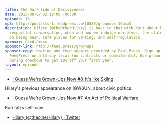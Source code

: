```yaml
---
title: The Dark Side of Decisiveness
date: 2015-09-07 02:19:00 -06:00
episode: 19
mp3: http://podcasts-1.feedpress.co/10589/grownups-19.mp3
description: Hilary (@theOtherHilary) is back to chat with Kari about hating yourself-in-other-people,
  respectful conversation, when and how we indulge ourselves, the statute of limitations
  on being mean, safe places for venting, and self-regulation.
sponsor: Feed.Press
sponsor-link: http://feed.press/grownups
sponsor-copy: Hosting and feed support provided by Feed.Press. Sign-up today and try
  FeedPress on a 14 day trial (no contracts or commitments). Use promo code * grownups*
  during checkout to get 10% off your first year.
layout: episode
---
```


* [I Guess We're Grown-Ups Now #8: It's like Skiing][1]

Hilary's previous appearance on IGWGUN, about civic politics.

* [I Guess We're Grown-Ups Now #7: An Act of Political Warfare][2]

Kari talks self-care.

* [Hilary (@theotherHilary) | Twitter][3]

[1]: http://goodstuff.fm/grownups/8
[2]: http://goodstuff.fm/grownups/7
[3]: https://twitter.com/theotherhilary
